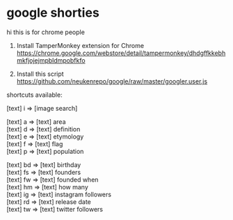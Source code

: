 # google shorties

hi this is for chrome people

1) Install TamperMonkey extension for Chrome  
https://chrome.google.com/webstore/detail/tampermonkey/dhdgffkkebhmkfjojejmpbldmpobfkfo

2) Install this script  
https://github.com/neukenrepo/google/raw/master/googler.user.js


shortcuts available:  

[text] i => [image search]  

[text] a =>	[text] area  
[text] d => [text] definition  
[text] e => [text] etymology  
[text] f => [text] flag  
[text] p => [text] population  

[text] bd => [text] birthday  
[text] fs => [text] founders  
[text] fw => [text] founded when  
[text] hm => [text] how many  
[text] ig => [text] instagram followers  
[text] rd => [text] release date  
[text] tw => [text] twitter followers  
